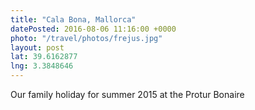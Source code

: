 ```yaml
---
title: "Cala Bona, Mallorca"
datePosted: 2016-08-06 11:16:00 +0000
photo: "/travel/photos/frejus.jpg"
layout: post
lat: 39.6162877
lng: 3.3848646
---
```


Our family holiday for summer 2015 at the Protur Bonaire
